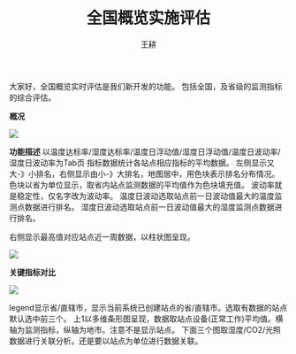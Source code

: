 ﻿---
layout: post
title:  "全国概览实施评估"
categories: galaxy
author: "王耕"
---

  大家好，全国概览实时评估是我们新开发的功能。
  包括全国，及省级的监测指标的综合评估。
  
**概况**
  
  ![]({{site.mirror_url}}/assets/uploads/2015-02-25-biela-evaluate1.jpg) 
  
**功能描述**
	以温度达标率/湿度达标率/温度日浮动值/湿度日浮动值/温度日波动率/湿度日波动率为Tab页
	指标数据统计各站点相应指标的平均数据。
  左侧显示又大-》小排名，右侧显示由小-》大排名，地图居中，用色块表示排名分布情况。
  色块以省为单位显示，取省内站点监测数据的平均值作为色块填充值。
	波动率就是稳定性，仅名字改为波动率。
	温度日波动选取站点前一日波动值最大的温度监测点数据进行排名。
	湿度日波动选取站点前一日波动值最大的湿度监测点数据进行排名。

  右侧显示最高值对应站点近一周数据，以柱状图呈现。
  
  ![]({{site.mirror_url}}/assets/uploads/2015-02-25-biela-evaluate2.jpg) 
    
**关键指标对比**

  ![]({{site.mirror_url}}/assets/uploads/2015-02-25-biela-evaluate3.jpg) 

  legend显示省/直辖市，显示当前系统已创建站点的省/直辖市。选取有数据的站点默认选中前三个。
  上1以多维条形图呈现，数据取站点设备(正常工作)平均值。横轴为监测指标，纵轴为地市。注意不是显示站点。
  下面三个图取湿度/CO2/光照数据进行关联分析。还是要以站点为单位进行数据关联。

      